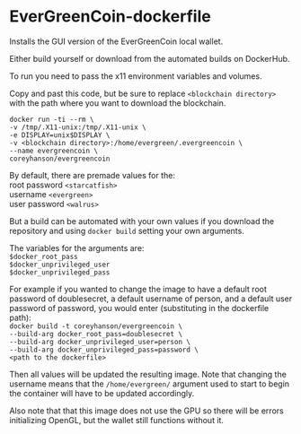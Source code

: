 # EverGreenCoin-dockerfile
Installs the GUI version of the EverGreenCoin local wallet.

Either build yourself or download from the automated builds on DockerHub.

To run you need to pass the x11 environment variables and volumes.

Copy and past this code, but be sure to replace `<blockchain directory>` with the path where you want to download the blockchain.

`docker run -ti --rm \`<br>
`-v /tmp/.X11-unix:/tmp/.X11-unix \`<br>
`-e DISPLAY=unix$DISPLAY \`<br>
`-v <blockchain directory>:/home/evergreen/.evergreencoin \`<br>
`--name evergreencoin \`<br>
`coreyhanson/evergreencoin`

By default, there are premade values for the:<br>
root password `<starcatfish>`<br>
username `<evergreen>`<br>
user password `<walrus>`

But a build can be automated with your own values if you download the repository and using `docker build` setting your own arguments.

The variables for the arguments are:<br>
`$docker_root_pass`<br>
`$docker_unprivileged_user`<br>
`$docker_unprivileged_pass`<br>

For example if you wanted to change the image to have a default root password of doublesecret, a default username of person, and a default user password of password, you would enter (substituting in the dockerfile path):<br>
`docker build -t coreyhanson/evergreencoin \`<br>
`--build-arg docker_root_pass=doublesecret \`<br>
`--build-arg docker_unprivileged_user=person \`<br>
`--build-arg docker_unprivileged_pass=password \`<br>
`<path to the dockerfile>`

Then all values will be updated the resulting image. Note that changing the username means that the `/home/evergreen/` argument used to start to begin the container will have to be updated accordingly.

Also note that that this image does not use the GPU so there will be errors initializing OpenGL, but the wallet still functions without it.
